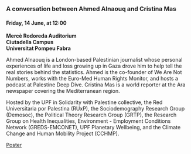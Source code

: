 ### A conversation between Ahmed Alnaouq and Cristina Mas

#### Friday, 14 June, at 12:00

**Mercè Rodoreda Auditorium**<br>
**Ciutadella Campus**<br>
**Universitat Pompeu Fabra**

Ahmed Alnaouq is a London-based Palestinian journalist whose personal experiences of life and loss growing up in Gaza drove him to help tell the real stories behind the statistics. Ahmed is the co-founder of We Are Not Numbers, works with the Euro-Med Human Rights Monitor, and hosts a podcast at Palestine Deep Dive. Cristina Mas is a world reporter at the Ara newspaper covering the Mediterranean region.

Hosted by the UPF in Solidarity with Palestine collective, the Red Universitaria por Palestina (RUxP), the Sociodemography Research Group (Demosoc), the Political Theory Research Group (GRTP), the Research Group on Health Inequalities, Environment - Employment Conditions Network (GREDS-EMCONET), UPF Planetary Wellbeing, and the Climate Change and Human Mobility Project (CCHMP).

[Poster](poster.png)
